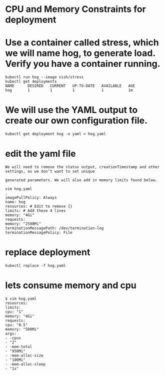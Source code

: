 # CPU and Memory Constraints for deployment

# Use a container called stress, which we will name hog, to generate load. Verify you have a container running.
```
kubectl run hog --image vish/stress
kubectl get deployments
NAME      DESIRED   CURRENT   UP-TO-DATE   AVAILABLE   AGE
hog       1         1         1            1           1m
```

# We will use the YAML output to create our own configuration file.
```
kubectl get deployment hog -o yaml > hog.yaml

```
# edit the yaml file
```
We will need to remove the status output, creationTimestamp and other settings, as we don’t want to set unique

generated parameters. We will also add in memory limits found below.

vim hog.yaml
.
imagePullPolicy: Always
name: hog
resources: # Edit to remove {}
limits: # Add these 4 lines
memory: "4Gi"
requests:
memory: "2500Mi"
terminationMessagePath: /dev/termination-log
terminationMessagePolicy: File

```

# replace deployment

```
kubectl replace -f hog.yaml
```

# lets consume memory and cpu
```
$ vim hog.yaml
resources:
limits:
cpu: "1"
memory: "4Gi"
requests:
cpu: "0.5"
memory: "500Mi"
args:
- -cpus
- "2"
- -mem-total
- "950Mi"
- -mem-alloc-size
- "100Mi"
- -mem-alloc-sleep
- "1s"

```
